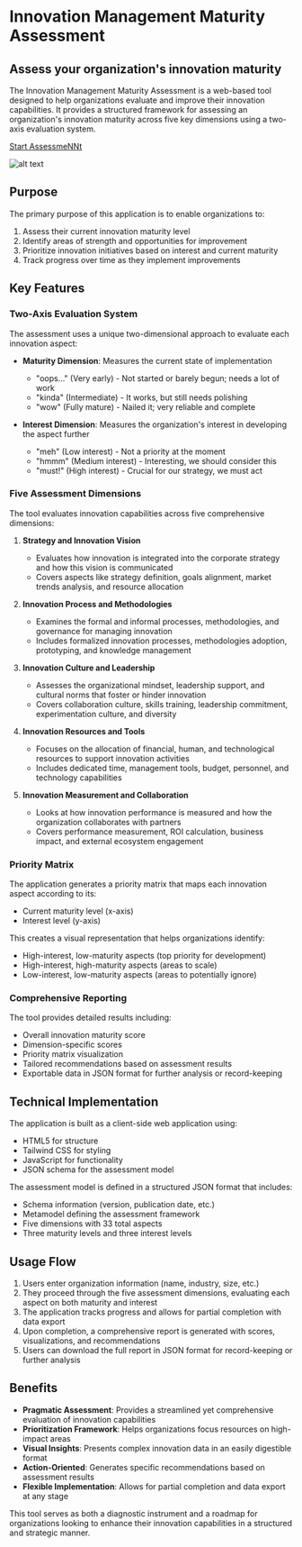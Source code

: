 # Innovation Management Maturity Assessment

<section class="overflow-hidden bg-gray-50 sm:grid sm:grid-cols-2">
<div class="p-8 md:p-12 lg:px-16 lg:py-24">
   <div class="mx-auto max-w-xl text-center ltr:sm:text-left rtl:sm:text-right">
   <h2 class="text-2xl font-bold text-gray-900 md:text-3xl">
      Assess your organization's innovation maturity
   </h2>

   <p class="hidden text-gray-500 md:mt-4 md:block">
      The Innovation Management Maturity Assessment is a web-based tool designed to help organizations evaluate and improve their innovation capabilities. It provides a structured framework for assessing an organization's innovation maturity across five key dimensions using a two-axis evaluation system.
   </p>

   <div class="mt-4 md:mt-8">
      <a
         href="https://innv0.github.io/assessmeNNt/"
         class="inline-block rounded-sm bg-emerald-600 px-12 py-3 text-sm font-medium text-white transition hover:bg-emerald-700 focus:ring-3 focus:ring-yellow-400 focus:outline-hidden"
      >
         Start AssessmeNNt
      </a>
   </div>
   </div>
</div>
</section>

![alt text](https://innv0.github.io/assessmeNNt/assets/hero.png)


## Purpose

The primary purpose of this application is to enable organizations to:

1. Assess their current innovation maturity level
2. Identify areas of strength and opportunities for improvement
3. Prioritize innovation initiatives based on interest and current maturity
4. Track progress over time as they implement improvements

## Key Features

### Two-Axis Evaluation System

The assessment uses a unique two-dimensional approach to evaluate each innovation aspect:

- **Maturity Dimension**: Measures the current state of implementation
  - "oops..." (Very early) - Not started or barely begun; needs a lot of work
  - "kinda" (Intermediate) - It works, but still needs polishing
  - "wow" (Fully mature) - Nailed it; very reliable and complete

- **Interest Dimension**: Measures the organization's interest in developing the aspect further
  - "meh" (Low interest) - Not a priority at the moment
  - "hmmm" (Medium interest) - Interesting, we should consider this
  - "must!" (High interest) - Crucial for our strategy, we must act

### Five Assessment Dimensions

The tool evaluates innovation capabilities across five comprehensive dimensions:

1. **Strategy and Innovation Vision**
   - Evaluates how innovation is integrated into the corporate strategy and how this vision is communicated
   - Covers aspects like strategy definition, goals alignment, market trends analysis, and resource allocation

2. **Innovation Process and Methodologies**
   - Examines the formal and informal processes, methodologies, and governance for managing innovation
   - Includes formalized innovation processes, methodologies adoption, prototyping, and knowledge management

3. **Innovation Culture and Leadership**
   - Assesses the organizational mindset, leadership support, and cultural norms that foster or hinder innovation
   - Covers collaboration culture, skills training, leadership commitment, experimentation culture, and diversity

4. **Innovation Resources and Tools**
   - Focuses on the allocation of financial, human, and technological resources to support innovation activities
   - Includes dedicated time, management tools, budget, personnel, and technology capabilities

5. **Innovation Measurement and Collaboration**
   - Looks at how innovation performance is measured and how the organization collaborates with partners
   - Covers performance measurement, ROI calculation, business impact, and external ecosystem engagement

### Priority Matrix

The application generates a priority matrix that maps each innovation aspect according to its:
- Current maturity level (x-axis)
- Interest level (y-axis)

This creates a visual representation that helps organizations identify:
- High-interest, low-maturity aspects (top priority for development)
- High-interest, high-maturity aspects (areas to scale)
- Low-interest, low-maturity aspects (areas to potentially ignore)

### Comprehensive Reporting

The tool provides detailed results including:
- Overall innovation maturity score
- Dimension-specific scores
- Priority matrix visualization
- Tailored recommendations based on assessment results
- Exportable data in JSON format for further analysis or record-keeping

## Technical Implementation

The application is built as a client-side web application using:
- HTML5 for structure
- Tailwind CSS for styling
- JavaScript for functionality
- JSON schema for the assessment model

The assessment model is defined in a structured JSON format that includes:
- Schema information (version, publication date, etc.)
- Metamodel defining the assessment framework
- Five dimensions with 33 total aspects
- Three maturity levels and three interest levels

## Usage Flow

1. Users enter organization information (name, industry, size, etc.)
2. They proceed through the five assessment dimensions, evaluating each aspect on both maturity and interest
3. The application tracks progress and allows for partial completion with data export
4. Upon completion, a comprehensive report is generated with scores, visualizations, and recommendations
5. Users can download the full report in JSON format for record-keeping or further analysis

## Benefits

- **Pragmatic Assessment**: Provides a streamlined yet comprehensive evaluation of innovation capabilities
- **Prioritization Framework**: Helps organizations focus resources on high-impact areas
- **Visual Insights**: Presents complex innovation data in an easily digestible format
- **Action-Oriented**: Generates specific recommendations based on assessment results
- **Flexible Implementation**: Allows for partial completion and data export at any stage

This tool serves as both a diagnostic instrument and a roadmap for organizations looking to enhance their innovation capabilities in a structured and strategic manner.
